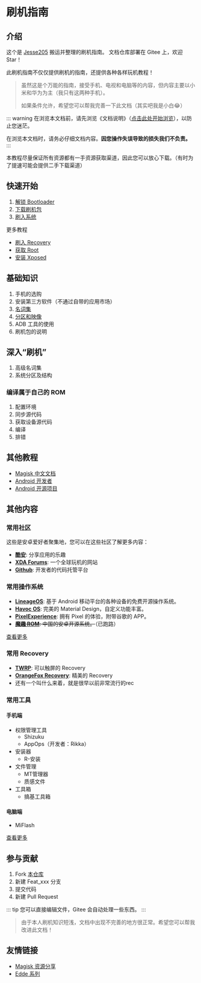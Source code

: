 # 刷机指南

## 介绍

这个是 [Jesse205](https://gitee.com/Jesse205) 搬运并整理的刷机指南。
文档仓库部署在 Gitee 上，欢迎 Star！

此刷机指南不仅仅提供刷机的指南，还提供各种各样玩机教程！

> 虽然这是个万能的指南，接受手机、电视和电脑等的内容，但内容主要以小米和华为为主（我只有这两种手机）。
>
>如果条件允许，希望您可以帮我完善一下此文档（其实吧我是小白😂）

::: warning
在浏览本文档前，请先浏览《文档说明》（[点击此处开始浏览](help.md)），以防止您迷茫。

在浏览本文档时，请务必仔细文档内容。__因您操作失误导致的损失我们不负责。__
:::

本教程尽量保证所有资源都有一手资源获取渠道，因此您可以放心下载。（有时为了提速可能会提供二手下载渠道）

## 快速开始

1. [解锁 Bootloader](fast/unlock/README.md)
2. [下载刷机包](fast/download/README.md)
3. [刷入系统](fast/flash/system.md)

更多教程

* [刷入 Recovery](fast/flash/recovery.md)
* [获取 Root](fast/install/root/README.md)
* [安装 Xposed](fast/install/xposed/README.md)

## 基础知识

1. 手机的选购
2. 安装第三方软件（不通过自带的应用市场）
3. [名词集](normal/noun.md)
4. [分区和映像](normal/partitions/README.md)
5. ADB 工具的使用
6. 刷机包的说明

## 深入“刷机”

1. 高级名词集
2. 系统分区及结构

### 编译属于自己的 ROM

1. 配置环境
2. 同步源代码
3. 获取设备源代码
4. 编译
5. 排错

## 其他教程

* [Magisk 中文文档](https://jesse205.github.io/MagiskChineseDocument/)
* [Android 开发者](https://developer.android.google.cn/?hl=zh-cn)
* [Android 开源项目](https://source.android.google.cn/?hl=zh-cn)

## 其他内容

### 常用社区

这些是安卓爱好者聚集地，您可以在这些社区了解更多内容：

* __[酷安](https://www.coolapk.com/)__: 分享应用的乐趣
* __[XDA Forums](https://forum.xda-developers.com/)__: 一个全球玩机的网站
* __[Github](https://github.com/)__: 开发者的代码托管平台

### 常用操作系统

* __[LineageOS](https://lineageos.org/)__: 基于 Android 移动平台的各种设备的免费开源操作系统。
* __[Havoc OS](https://havoc-os.com/)__: 完美的 Material Design，自定义功能丰富。
* __[PixelExperience](https://download.pixelexperience.org/)__: 拥有 Pixel 的体验，附带谷歌的 APP。
* ~~__[魔趣 ROM](https://www.mokeedev.com/)__: 中国的安卓开源系统。~~（已跑路）

[查看更多](fast/download/README.md)

### 常用 Recovery

* __[TWRP](https://twrp.me/)__: 可以触屏的 Recovery
* __[OrangeFox Recovery](https://wiki.orangefox.tech/en/home)__: 精美的 Recovery
* 还有一个叫什么来着，就是很早以前非常流行的rec

### 常用工具

#### 手机端

* 权限管理工具
  * Shizuku
  * AppOps（开发者：Rikka）
* 安装器
  * R-安装
* 文件管理
  * MT管理器
  * 质感文件
* 工具箱
  * 搞基工具箱

#### 电脑端

* MiFlash

[查看更多](tools/README.md)

## 参与贡献

1. Fork [本仓库](https://gitee.com/Jesse205/FlashAndroidDevicesGuidelines)
2. 新建 Feat_xxx 分支
3. 提交代码
4. 新建 Pull Request

::: tip
您可以直接编辑文件，Gitee 会自动处理一些东西。
:::

> 由于本人刷机知识短浅，文档中出现不完善的地方很正常。希望您可以帮我改进此文档！

## 友情链接

* [Magisk 资源分享](https://main.suchenqaq.club/)
* [Edde 系列](https://jesse205.github.io/)

